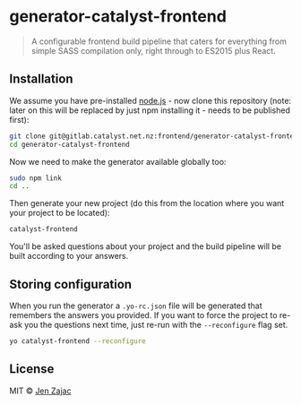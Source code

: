 # generator-catalyst-frontend
> A configurable frontend build pipeline that caters for everything from simple SASS compilation only, right through to ES2015 plus React.

## Installation

We assume you have pre-installed
[node.js](https://nodejs.org/en/download/package-manager/#debian-and-ubuntu-based-linux-distributions) -
now clone this repository (note: later on this will be replaced by just npm
installing it - needs to be published first):

```bash
git clone git@gitlab.catalyst.net.nz:frontend/generator-catalyst-frontend.git
cd generator-catalyst-frontend
```

Now we need to make the generator available globally too:

```bash
sudo npm link
cd ..
```

Then generate your new project (do this from the location where you want your
project to be located):

```bash
catalyst-frontend
```

You'll be asked questions about your project and the build pipeline will be
built according to your answers.

## Storing configuration

When you run the generator a `.yo-rc.json` file will be generated that remembers
the answers you provided. If you want to force the project to re-ask you the
questions next time, just re-run with the `--reconfigure` flag set.

```bash
yo catalyst-frontend --reconfigure
```

## License

MIT © [Jen Zajac](https://github.com/jenofdoom)
